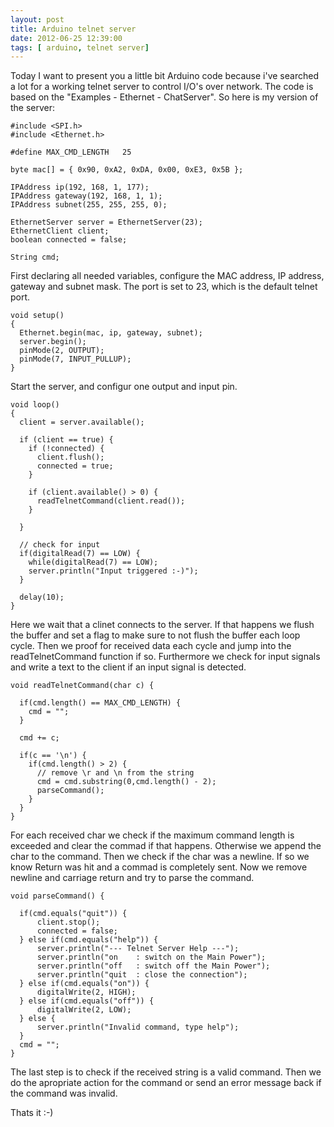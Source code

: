 ```yaml
---
layout: post
title: Arduino telnet server
date: 2012-06-25 12:39:00
tags: [ arduino, telnet server]
---
```

 
Today I want to present you a little bit Arduino code because i've searched a lot for a working telnet server to control I/O's over network.
The code is based on the "Examples - Ethernet - ChatServer". So here is my version of the server:

```arduino 
#include <SPI.h>
#include <Ethernet.h>

#define MAX_CMD_LENGTH   25

byte mac[] = { 0x90, 0xA2, 0xDA, 0x00, 0xE3, 0x5B };

IPAddress ip(192, 168, 1, 177);
IPAddress gateway(192, 168, 1, 1);
IPAddress subnet(255, 255, 255, 0);

EthernetServer server = EthernetServer(23);
EthernetClient client;
boolean connected = false; 

String cmd;
```

First declaring all needed variables, configure the MAC address, IP address, gateway and subnet mask. The port is set to 23, which is the default telnet port.

```arduino 
void setup()
{
  Ethernet.begin(mac, ip, gateway, subnet);
  server.begin();
  pinMode(2, OUTPUT);
  pinMode(7, INPUT_PULLUP);
}
```

Start the server, and configur one output and input pin.

```arduino 
void loop()
{
  client = server.available();

  if (client == true) {
    if (!connected) {
      client.flush();   
      connected = true;
    }
    
    if (client.available() > 0) {
      readTelnetCommand(client.read());
    }
    
  }

  // check for input
  if(digitalRead(7) == LOW) {
    while(digitalRead(7) == LOW);
    server.println("Input triggered :-)");
  }

  delay(10);
}
```

Here we wait that a clinet connects to the server. If that happens we flush the buffer and set a flag to make sure to not flush the buffer each loop cycle.
Then we proof for received data each cycle and jump into the readTelnetCommand function if so. Furthermore we check for input signals and write a text to the client if an input signal is detected.

```arduino 
void readTelnetCommand(char c) {

  if(cmd.length() == MAX_CMD_LENGTH) {
    cmd = "";
  }
  
  cmd += c;
  
  if(c == '\n') {
    if(cmd.length() > 2) {
      // remove \r and \n from the string
      cmd = cmd.substring(0,cmd.length() - 2);
      parseCommand();
    }
  }
}
```

For each received char we check if the maximum command length is exceeded and clear the commad if that happens.
Otherwise we append the char to the command. Then we check if the char was a newline. If so we know Return was hit and a commad is completely sent.
Now we remove newline and carriage return and try to parse the command.

```arduino 
void parseCommand() {
  
  if(cmd.equals("quit")) {
      client.stop();
      connected = false;
  } else if(cmd.equals("help")) {
      server.println("--- Telnet Server Help ---");
      server.println("on    : switch on the Main Power");      
      server.println("off   : switch off the Main Power");      
      server.println("quit  : close the connection");       
  } else if(cmd.equals("on")) {
      digitalWrite(2, HIGH);
  } else if(cmd.equals("off")) {
      digitalWrite(2, LOW);
  } else {
      server.println("Invalid command, type help");
  }
  cmd = "";
}
```

The last step is to check if the received string is a valid command. Then we do the apropriate action for the command or send an error message back if the command was invalid.

Thats it :-) 
